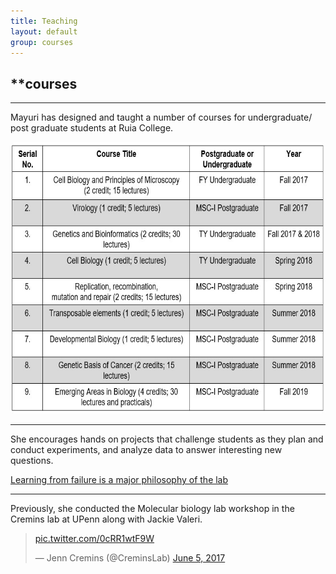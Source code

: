 ```yaml
---
title: Teaching 
layout: default
group: courses
---
```


## **courses

<hr>

Mayuri has designed and taught a number of courses for undergraduate/ post graduate students at Ruia College. 

<img src="/static/img/teaching courses.jpg" alt="List of Courses" style="width:660px;height:435px;">

<hr>

She encourages hands on projects that challenge students as they plan and conduct experiments, and analyze data to answer interesting new questions.

[Learning from failure is a major philosophy of the lab](https://indiabioscience.org/columns/journey-of-a-yi/fail-faster-fail-better)

<hr>

Previously, she conducted the Molecular biology lab workshop in the Cremins lab at UPenn along with Jackie Valeri.
<blockquote class="twitter-tweet"><p lang="und" dir="ltr"> <a href="https://t.co/0cRR1wtF9W">pic.twitter.com/0cRR1wtF9W</a></p>&mdash; Jenn Cremins (@CreminsLab) <a href="https://twitter.com/CreminsLab/status/871833269276463104?ref_src=twsrc%5Etfw">June 5, 2017</a></blockquote> <script async src="https://platform.twitter.com/widgets.js" charset="utf-8"></script>


